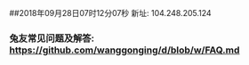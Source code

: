 ##2018年09月28日07时12分07秒 新址: 104.248.205.124
### 兔友常见问题及解答: https://github.com/wanggonging/d/blob/w/FAQ.md

